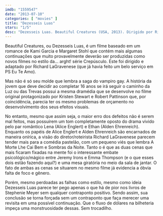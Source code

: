 ```yaml
---
imdb: "1559547"
date: "2013-07-10"
categories: [ "movies" ]
title: "Dezesseis Luas"
stars: "1/5"
desc: "Dezesseis Luas. Beautiful Creatures (USA, 2013). Dirigido por Richard LaGravenese. Escrito por Richard LaGravenese, Kami Garcia, Margaret Stohl. Com Alden Ehrenreich, Alice Englert, Jeremy Irons, Viola Davis, Emmy Rossum, Thomas Mann, Emma Thompson, Eileen Atkins, Margo Martindale."
---
```

Beautiful Creatures, ou Dezesseis Luas, é um filme baseado em um romance de Kami Garcia e Margaret Stohl que contém mais algumas continuações que muito provavelmente deverão ser produzidas como novos filmes no estilo da... arght! série Crepúsculo. Este foi dirigido e adaptado por Richard LaGravenese (que já havia feito um belo serviço em PS Eu Te Amo).

Mas não é só seu molde que lembra a saga do vampiro gay. A história da jovem que deve decidir ao completar 16 anos se irá seguir o caminho da Luz ou das Trevas possui a mesma dramédia que se desenvolve no filme original protagonizado por Kristen Stewart e Robert Pattinson que, por coincidência, parecia ter os mesmo problemas de orçamento no desenvolvimento dos seus efeitos visuais.

No entanto, mesmo que assim seja, o maior erro dos defeitos não é serem mal feitos, mas possuírem um tom completamente oposto do drama vivido pelo par romântico Lena (Alice Englert) e Ethan (Alden Ehrenreich). Enquanto os papéis de Alice Englert e Alden Ehrenreich são encarnados de maneira onírica, a visão do diretor/roteirista Richard LaGravenese parecem tender mais para a comédia pastelão, com um pequeno viés que lembra A Morte Lhe Cai Bem e Sombras da Noite. Tanto o é que as duas cenas que mais ficaram fixadas na mente foi o interessante embate psicológico/mágico entre Jeremy Irons e Emma Thompson (e o que esses dois estão fazendo aqui?) e uma mesa giratória no meio da sala de jantar. O fato de ambas as cenas se situarem no mesmo filme já evidencia a óbvia falta de foco e gênero.

Porém, mesmo perdoadas as falhas como estilo, mesmo como ideia Dezesseis Luas parece ter pego apenas o que há de pior nos livros de Stephenie Meyer sem qualquer contraponto positivo. Sendo assim, sua conclusão se torna forçada sem um contraponto que faça merecer uma revisita em uma possível continuação. Que o fluxo de dólares na bilheteria impeça uma monstruosidade dessas. Sem trocadilho.


